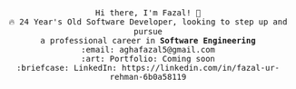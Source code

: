 <p align="center">
  <samp>
    Hi there, I'm Fazal! 👋 <br>
    🔥 24 Year's Old Software Developer, looking to step up and pursue<br>a professional career in <strong>Software Engineering</strong><br>
    :email:	aghafazal5@gmail.com <br>
    :art: Portfolio: Coming soon <br>
    :briefcase: LinkedIn: https://linkedin.com/in/fazal-ur-rehman-6b0a58119 <br>
  </samp>
</p>


<!--
**fazalAgha5/fazalAgha5** is a ✨ _special_ ✨ repository because its `README.md` (this file) appears on your GitHub profile.

Here are some ideas to get you started:

- 🔭 I’m currently working on ...
- 🌱 I’m currently learning ...
- 👯 I’m looking to collaborate on ...
- 🤔 I’m looking for help with ...
- 💬 Ask me about ...
- 📫 How to reach me: ...
- 😄 Pronouns: ...
- ⚡ Fun fact: ...
-->
